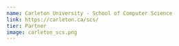 ```yaml
---
name: Carleton University - School of Computer Science
link: https://carleton.ca/scs/
tier: Partner
image: carleton_scs.png
---
```


